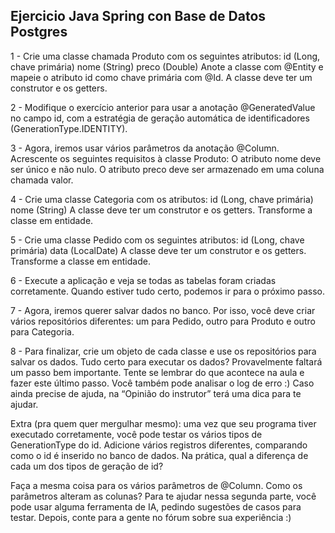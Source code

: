 ## Ejercicio Java Spring con Base de Datos Postgres

1 - Crie uma classe chamada Produto com os seguintes atributos: id (Long, chave primária) nome (String) preco (Double) Anote a classe com @Entity e mapeie o atributo id como chave primária com @Id. A classe deve ter um construtor e os getters.

2 - Modifique o exercício anterior para usar a anotação @GeneratedValue no campo id, com a estratégia de geração automática de identificadores (GenerationType.IDENTITY).

3 - Agora, iremos usar vários parâmetros da anotação @Column. Acrescente os seguintes requisitos à classe Produto: O atributo nome deve ser único e não nulo. O atributo preco deve ser armazenado em uma coluna chamada valor.

4 - Crie uma classe Categoria com os atributos: id (Long, chave primária) nome (String) A classe deve ter um construtor e os getters. Transforme a classe em entidade.

5 - Crie uma classe Pedido com os seguintes atributos: id (Long, chave primária) data (LocalDate) A classe deve ter um construtor e os getters. Transforme a classe em entidade.

6 - Execute a aplicação e veja se todas as tabelas foram criadas corretamente. Quando estiver tudo certo, podemos ir para o próximo passo.

7 - Agora, iremos querer salvar dados no banco. Por isso, você deve criar vários repositórios diferentes: um para Pedido, outro para Produto e outro para Categoria.

8 - Para finalizar, crie um objeto de cada classe e use os repositórios para salvar os dados. Tudo certo para executar os dados? Provavelmente faltará um passo bem importante. Tente se lembrar do que acontece na aula e fazer este último passo. Você também pode analisar o log de erro :) Caso ainda precise de ajuda, na “Opinião do instrutor” terá uma dica para te ajudar.

Extra (pra quem quer mergulhar mesmo): uma vez que seu programa tiver executado corretamente, você pode testar os vários tipos de GenerationType do id. Adicione vários registros diferentes, comparando como o id é inserido no banco de dados. Na prática, qual a diferença de cada um dos tipos de geração de id?

Faça a mesma coisa para os vários parâmetros de @Column. Como os parâmetros alteram as colunas? Para te ajudar nessa segunda parte, você pode usar alguma ferramenta de IA, pedindo sugestões de casos para testar. Depois, conte para a gente no fórum sobre sua experiência :)
